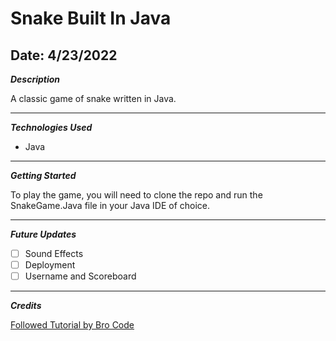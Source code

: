 # Snake Built In Java

## Date: 4/23/2022

**_Description_**

A classic game of snake written in Java.

---

**_Technologies Used_**

- Java

---

**_Getting Started_**

To play the game, you will need to clone the repo and run the SnakeGame.Java file in your Java IDE of choice.

---

**_Future Updates_**

- [ ] Sound Effects
- [ ] Deployment
- [ ] Username and Scoreboard

---

**_Credits_**

[Followed Tutorial by Bro Code](https://www.youtube.com/watch?v=bI6e6qjJ8JQ)
